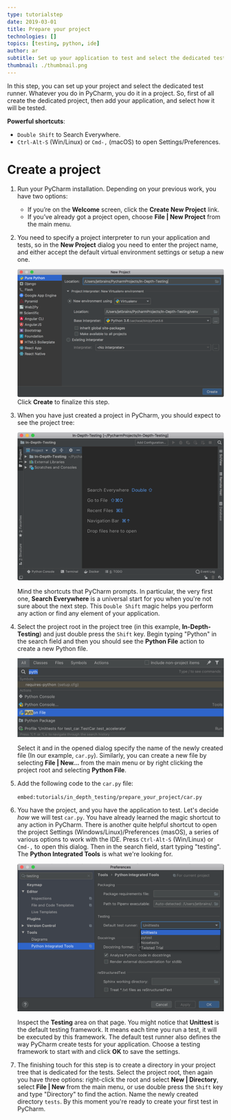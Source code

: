 ```yaml
---
type: tutorialstep
date: 2019-03-01
title: Prepare your project
technologies: []
topics: [testing, python, ide]
author: ar
subtitle: Set up your application to test and select the dedicated test runner in the project settings.
thumbnail: ./thumbnail.png
---
```


In this step, you can set up your project and select the dedicated test runner.
Whatever you do in PyCharm, you do it in a project. So, first of all create the
dedicated project, then add your application, and select how it will be tested.

**Powerful shortcuts**: 
- `Double Shift` to Search Everywhere.
-  `Ctrl-Alt-S` (Win/Linux) or `Cmd-,` (macOS) to open Settings/Preferences.

# Create a project

1. Run your PyCharm installation. Depending on your previous work, you have two
options:
    - If you’re on the **Welcome** screen, click the **Create New Project** link. 
    - If you’ve already got a project open, choose **File | New Project** from the main menu.
2. You need to specify a project interpreter to run your application and tests, so 
in the **New Project** dialog you need to enter the project name, and either accept the
default virtual environment settings or setup a new one. 

    ![Create project and specify the project interpreter](screenshots/test_create_project.png)
    Click **Create** to finalize this step.

3. When you have just created a project in PyCharm, you should expect to see the project tree:
    
    ![Newly created project in PyCharm](screenshots/test_new_project_created.png)
    
    Mind the shortcuts that PyCharm prompts. In particular, the very first one, 
    **Search Everywhere** is a universal start for you when you're not sure about the
    next step. This `Double Shift` magic helps you perform any action or find any 
    element of your application.

4. Select the project root in the project tree (in this example, **In-Depth-Testing**)
and just double press the `Shift` key. Begin typing "Python" in the search field and 
then you should see the **Python File** action to create a new Python file.     

    ![Add a Python file](screenshots/test_search_everywhere.png)
    
   Select it and in the opened dialog specify the name of the newly created file 
   (In our example, `car.py`). 
   Similarly, you can create a new file by selecting **File | New...** from the 
   main menu or by right clicking the project root and selecting **Python File**.
5. Add the following code to the `car.py` file:

    `embed:tutorials/in_depth_testing/prepare_your_project/car.py` 

6. You have the project, and you have the application to test. Let's decide *how* we will test `car.py`.
You have already learned the magic shortcut to any action in PyCharm. There is another quite helpful
shortcut to open the project Settings (Windows/Linux)/Preferences (masOS), a series of various options to 
work with the IDE. Press `Ctrl-Alt-S` (Win/Linux) or `Cmd-,` to open this dialog. Then in the search field, 
start typing "testing". The **Python Integrated Tools** is what we're looking for.

   ![Select a testing framework](screenshots/test_select_testing_framework.png)

    Inspect the **Testing** area on that page. You might notice that **Unittest** is the default testing framework.
It means each time you run a test, it will be executed by this framework. The default test runner also 
defines the way PyCharm create tests for your application. Choose a testing framework to start with 
and click **OK** to save the settings.

7. The finishing touch for this step is to create a directory in your project tree that is dedicated 
for the tests. Select the project root, then again you have three options: right-click the root and select
**New | Directory**, select **File | New** from the main menu, or use double press the `Shift` key and type 
"Directory" to find the action. 
Name the newly created directory `tests`. 
By this moment you're ready to create your first test in PyCharm.
   